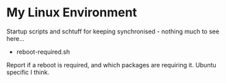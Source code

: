 # My Linux Environment
Startup scripts and schtuff for keeping synchronised - nothing much to see here...

* reboot-required.sh

Report if a reboot is required, and which packages are requiring it. Ubuntu specific I think.

